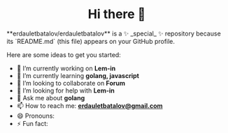 <h1 align="center">Hi there 👋</h1>
**erdauletbatalov/erdauletbatalov** is a ✨ _special_ ✨ repository because its `README.md` (this file) appears on your GitHub profile.

Here are some ideas to get you started:

- 🔭 I’m currently working on **Lem-in**
- 🌱 I’m currently learning **golang, javascript**
- 👯 I’m looking to collaborate on **Forum**
- 🤔 I’m looking for help with **Lem-in**
- 💬 Ask me about **golang**
- 📫 How to reach me: **erdauletbatalov@gmail.com**
- 😄 Pronouns: 
- ⚡ Fun fact: 
